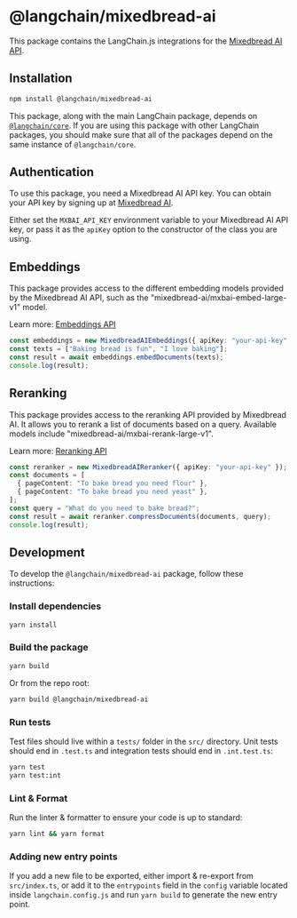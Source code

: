 # @langchain/mixedbread-ai

This package contains the LangChain.js integrations for the [Mixedbread AI API](https://mixedbread.ai/).

## Installation

```bash
npm install @langchain/mixedbread-ai
```

This package, along with the main LangChain package, depends on [`@langchain/core`](https://npmjs.com/package/@langchain/core/). If you are using this package with other LangChain packages, you should make sure that all of the packages depend on the same instance of `@langchain/core`.

## Authentication

To use this package, you need a Mixedbread AI API key. You can obtain your API key by signing up at [Mixedbread AI](https://mixedbread.ai).

Either set the `MXBAI_API_KEY` environment variable to your Mixedbread AI API key, or pass it as the `apiKey` option to the constructor of the class you are using.

## Embeddings

This package provides access to the different embedding models provided by the Mixedbread AI API, such as the "mixedbread-ai/mxbai-embed-large-v1" model.

Learn more: [Embeddings API](https://mixedbread.ai/docs/embeddings)

```typescript
const embeddings = new MixedbreadAIEmbeddings({ apiKey: "your-api-key" });
const texts = ["Baking bread is fun", "I love baking"];
const result = await embeddings.embedDocuments(texts);
console.log(result);
```

## Reranking

This package provides access to the reranking API provided by Mixedbread AI. It allows you to rerank a list of documents based on a query. Available models include "mixedbread-ai/mxbai-rerank-large-v1".

Learn more: [Reranking API](https://mixedbread.ai/docs/reranking)

```typescript
const reranker = new MixedbreadAIReranker({ apiKey: "your-api-key" });
const documents = [
  { pageContent: "To bake bread you need flour" },
  { pageContent: "To bake bread you need yeast" },
];
const query = "What do you need to bake bread?";
const result = await reranker.compressDocuments(documents, query);
console.log(result);
```

## Development

To develop the `@langchain/mixedbread-ai` package, follow these instructions:

### Install dependencies

```bash
yarn install
```

### Build the package

```bash
yarn build
```

Or from the repo root:

```bash
yarn build @langchain/mixedbread-ai
```

### Run tests

Test files should live within a `tests/` folder in the `src/` directory. Unit tests should end in `.test.ts` and integration tests should end in `.int.test.ts`:

```bash
yarn test
yarn test:int
```

### Lint & Format

Run the linter & formatter to ensure your code is up to standard:

```bash
yarn lint && yarn format
```

### Adding new entry points

If you add a new file to be exported, either import & re-export from `src/index.ts`, or add it to the `entrypoints` field in the `config` variable located inside `langchain.config.js` and run `yarn build` to generate the new entry point.
